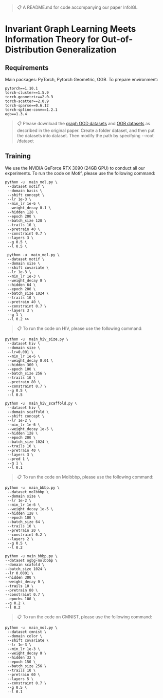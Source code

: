 >📋  A  README.md for code accompanying our paper InfoIGL

# Invariant Graph Learning Meets Information Theory for Out-of-Distribution Generalization



## Requirements

Main packages: PyTorch, Pytorch Geometric, OGB. To prepare environment:

```
pytorch==1.10.1
torch-cluster==1.5.9
torch-geometric==2.0.3
torch-scatter==2.0.9
torch-sparse==0.6.12
torch-spline-conv==1.2.1
ogb==1.3.4
```

>📋 Please download the [graph OOD datasets](https://github.com/divelab/GOOD/) and [OGB datasets](https://ogb.stanford.edu/) as described in the original paper. Create a folder dataset, and then put the datasets into dataset. Then modify the path by specifying --root /dataset

## Training

 We use the NVIDIA GeForce RTX 3090 (24GB GPU) to conduct all our experiments. To run the code on Motif, please use the following command:

```
python -u  main_mol.py \
 --dataset motif \
 --domain basis \
 --shift concept \
 --lr 1e-3 \
 --min_lr 1e-6 \
 --weight_decay 0.1 \
 --hidden 128 \
 --epoch 200 \
 --batch_size 128 \
 --trails 10 \
 --pretrain 40 \
 --constraint 0.7 \
 --layers 3 \
 --g 0.5 \
 --l 0.5 \

```
```
 python -u  main_mol.py \
 --dataset motif \
 --domain size \
 --shift covariate \
 --lr 1e-3 \
 --min_lr 1e-3 \
 --weight_decay 0 \
 --hidden 64 \
 --epoch 200 \
 --batch_size 1024 \
 --trails 10 \
 --pretrain 40 \
 --constraint 0.7 \
 --layers 3 \
 --g 1 \
 --l 0.2 >>
```
>📋  To run the code on HIV, please use the following command:
```
python -u  main_hiv_size.py \
 --dataset hiv \
 --domain size \
 --lr=0.001 \
 --min_lr 1e-6 \
 --weight_decay 0.01 \
 --hidden 300 \
 --epoch 100 \
 --batch_size 256 \
 --trails 10 \
 --pretrain 80 \
 --constraint 0.7 \
 --g 0.5 \
 --l 0.5
```
```
python -u  main_hiv_scaffold.py \
 --dataset hiv \
 --domain scaffold \
 --shift concept \
 --lr 1e-2 \
 --min_lr 1e-6 \
 --weight_decay 1e-5 \
 --hidden 128 \
 --epoch 200 \
 --batch_size 1024 \
 --trails 10 \
 --pretrain 40 \
 --layers 3 \
 --pred 1 \
 --g 1 \
 --l 0.1
```
>📋  To run the code on Molbbbp, please use the following command:
```
python -u  main_bbbp.py \
 --dataset molbbbp \
 --domain size \
 --lr 1e-2 \
 --min_lr 1e-6 \
 --weight_decay 1e-5 \
 --hidden 128 \
 --epoch 100 \
 --batch_size 64 \
 --trails 10 \
 --pretrain 20 \
 --constraint 0.2 \
 --layers 2 \
 --g 0.5 \
 --l 0.2
```
```
python -u main_bbbp.py \
--dataset ogbg-molbbbp \
--domain scafold \
--batch_size 1024 \
--lr 0.0001 \
--hidden 300 \
--weight_decay 0 \
--trails 10 \
--pretrain 80 \
--constraint 0.7 \
--epochs 100 \
--g 0.2 \
--l 0.2 

```
>📋  To run the code on CMNIST, please use the following command:
```
python -u  main_mol.py \
 --dataset cmnist \
 --domain color \
 --shift covariate \
 --lr 1e-3 \
 --min_lr 1e-3 \
 --weight_decay 0 \
 --hidden 32 \
 --epoch 150 \
 --batch_size 256 \
 --trails 10 \
 --pretrain 60 \
 --layers 5 \
 --constraint 0.7 \
 --g 0.5 \
 --l 0.1 

```

 
